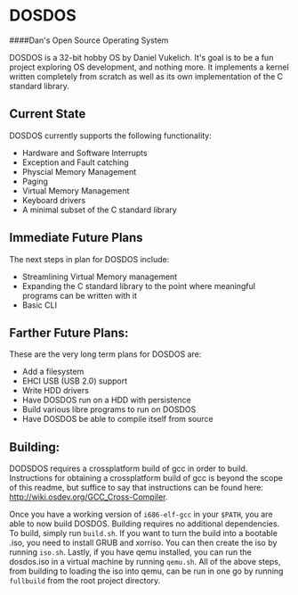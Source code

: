 # DOSDOS
####Dan's Open Source Operating System

DOSDOS is a 32-bit hobby OS by Daniel Vukelich.  It's goal is to be a fun project exploring OS development, and nothing more.  It implements a kernel written completely from scratch as well as its own implementation of the C standard library.

## Current State
DOSDOS currently supports the following functionality:
* Hardware and Software Interrupts
* Exception and Fault catching
* Physcial Memory Management
* Paging
* Virtual Memory Management
* Keyboard drivers
* A minimal subset of the C standard library

## Immediate Future Plans
 The next steps in plan for DOSDOS include:
 * Streamlining Virtual Memory management
 * Expanding the C standard library to the point where meaningful programs can be written with it
 * Basic CLI

## Farther Future Plans:
These are the very long term plans for DOSDOS are:
* Add a filesystem
* EHCI USB (USB 2.0) support
* Write HDD drivers
* Have DOSDOS run on a HDD with persistence
* Build various libre programs to run on DOSDOS
* Have DOSDOS be able to compile itself from source

## Building:
 DODSDOS requires a crossplatform build of gcc in order to build.  Instructions for obtaining a crossplatform build of gcc is beyond the scope of this readme, but suffice to say that instructions can be found here: http://wiki.osdev.org/GCC_Cross-Compiler.
 
 Once you have a working version of `i686-elf-gcc` in your `$PATH`, you are able to now build DOSDOS.  Building requires no additional dependencies.  To build, simply run `build.sh`.
 If you want to turn the build into a bootable .iso, you need to install GRUB and xorriso. You can then create the iso by running `iso.sh`.  Lastly, if you have qemu installed, you can run the dosdos.iso in a virtual machine by running `qemu.sh`.
 All of the above steps, from building to loading the iso into qemu, can be run in one go by running `fullbuild` from the root project directory.
